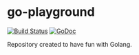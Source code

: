 # go-playground

[![Build Status](https://travis-ci.com/radlinskii/go-playground.svg?branch=master)](https://travis-ci.com/radlinskii/go-playground)
[![GoDoc](https://godoc.org/github.com/radlinskii/go-playground?status.svg)](https://godoc.org/github.com/radlinskii/go-playground)

Repository created to have fun with Golang.
